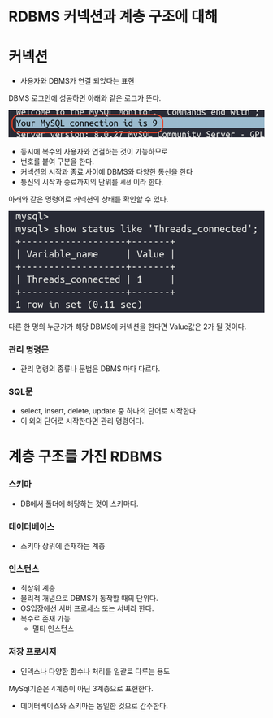 # RDBMS 커넥션과 계층 구조에 대해

# 커넥션

- 사용자와 DBMS가 연결 되었다는 표현

DBMS 로그인에 성공하면 아래와 같은 로그가 뜬다.

![스크린샷 2023-01-01 오후 5.54.54.png](image%2F%EC%8A%A4%ED%81%AC%EB%A6%B0%EC%83%B7%202023-01-01%20%EC%98%A4%ED%9B%84%205.54.54.png)

- 동시에 복수의 사용자와 연결하는 것이 가능하므로
- 번호를 붙여 구분을 한다.
- 커넥션의 시작과 종료 사이에 DBMS와 다양한 통신을 한다
- 통신의 시작과 종료까지의 단위를 `세션` 이라 한다.

아래와 같은 명령어로 커넥션의 상태를 확인할 수 있다.

![스크린샷 2023-01-01 오후 6.03.04.png](image%2F%EC%8A%A4%ED%81%AC%EB%A6%B0%EC%83%B7%202023-01-01%20%EC%98%A4%ED%9B%84%206.03.04.png)

다른 한 명의 누군가가 해당 DBMS에 커넥션을 한다면 Value값은 2가 될 것이다.

### 관리 명령문

- 관리 명령의 종류나 문법은 DBMS 마다 다르다.

### SQL문

- select, insert, delete, update 중 하나의 단어로 시작한다.
- 이 외의 단어로 시작한다면 관리 명령어다.

# 계층 구조를 가진 RDBMS

### 스키마

- DB에서 폴더에 해당하는 것이 스키마다.

### 데이터베이스

- 스키마 상위에 존재하는 계층

### 인스턴스

- 최상위 계층
- 물리적 개념으로 DBMS가 동작할 때의 단위다.
- OS입장에선 서버 프로세스 또는 서버라 한다.
- 복수로 존재 가능
    - 멀티 인스턴스

### 저장 프로시저

- 인덱스나 다양한 함수나 처리를 일괄로 다루는 용도

MySql기준은 4계층이 아닌 3계층으로 표현한다.

- 데이터베이스와 스키마는 동일한 것으로 간주한다.